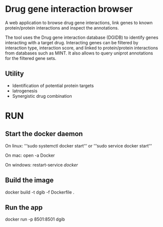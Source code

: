 # Drug gene interaction browser 

A web application to browse drug gene interactions, link genes to known protein/protein interactions and inspect the annotations. 

The tool uses the Drug gene interaction database (DGIDB) to identify genes interacting with a target drug. 
Interacting genes can be filtered by interaction type, interaction score, and linked to protein/protein interactions from databases such as MINT. 
It also allows to query uniprot annotations for the filtered gene sets. 

## Utility
- Identification of potential protein targets 
- Iatrogenesis
- Synergistic drug combination 

# RUN 

## Start the docker daemon 

On linux: 
	‘‘‘sudo systemctl docker start‘‘‘
	or
	‘‘‘sudo service docker start‘‘‘ 

On mac: 
	open -a Docker 

On windows:
	restart-service *docker*


## Build the image 

docker build -t dgib -f Dockerfile .

## Run the app 
docker run -p 8501:8501 dgib


